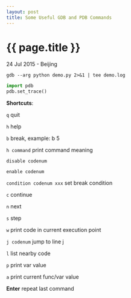 ```yaml
---
layout: post
title: Some Useful GDB and PDB Commands
---
```


{{ page.title }}
================

<p class="meta">24 Jul 2015 - Beijing</p>

<code>gdb --arg python demo.py 2>&1 | tee demo.log</code>

```python
import pdb
pdb.set_trace()
```

**Shortcuts**:

<code>q</code>  quit

<code>h</code>  help

<code>b</code>  break, example: b 5

<code>h command</code>  print command meaning

<code>disable codenum</code>

<code>enable codenum</code>

<code>condition codenum xxx</code>  set break condition

<code>c</code>  continue

<code>n</code>  next

<code>s</code>  step

<code>w</code>  print code in current execution point

<code>j codenum</code>  jump to line j

<code>l</code>  list nearby code

<code>p</code>  print var value

<code>a</code>  print current func/var value

**Enter**  repeat last command
